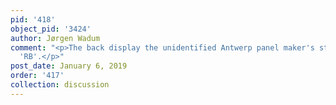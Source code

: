 ```yaml
---
pid: '418'
object_pid: '3424'
author: Jørgen Wadum
comment: "<p>The back display the unidentified Antwerp panel maker's stamped mark
  'RB'.</p>"
post_date: January 6, 2019
order: '417'
collection: discussion
---
```

